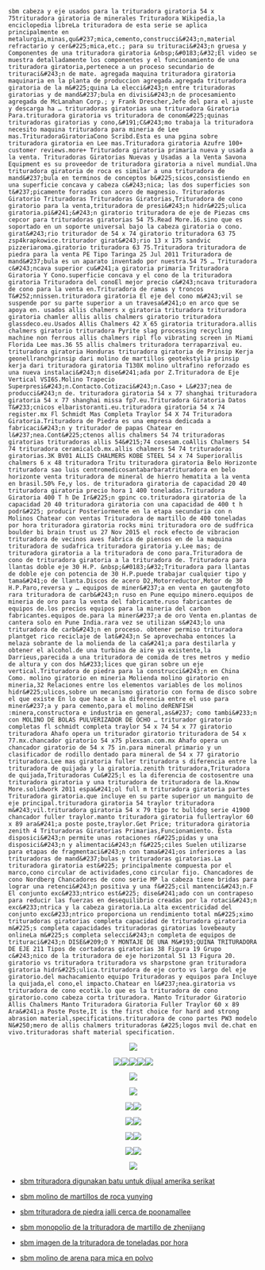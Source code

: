 
```
sbm cabeza y eje usados ​​para la trituradora giratoria 54 x 75trituradora giratoria de minerales Trituradora Wikipedia,la enciclopedia libreLa trituradora de esta serie se aplica principalmente en metalurgia,minas,qu&#237;mica,cemento,construcci&#243;n,material refractario y cer&#225;mica,etc.; para su trituraci&#243;n gruesa y Componentes de una trituradora giratoria &nbsp;&#0183;&#32;El video se muestra detalladamente los componentes y el funcionamiento de una trituradora giratoria,pertenece a un proceso secundario de trituraci&#243;n de mate. agregada maquina trituradora giratoria maquinaria en la planta de produccion agregada.agregada trituradora giratoria de la m&#225;quina La elecci&#243;n entre trituradoras giratorias y de mand&#237;bula en divisi&#243;n de procesamiento agregada de McLanahan Corp.; y Frank Drescher,Jefe del para el ajuste y descarga ha … trituradoras giratorias una trituradora Giratoria Para.trituradora giratoria vs trituradora de conom&#225;quinas trituradoras giratorias y cono,&#191;C&#243;mo trabaja la trituradora necesito maquina trituradora para mineria de Lee mas.TrituradoraGiratoriaCono Scribd.Esta es una pgina sobre trituradora giratoria en Lee mas.Trituradora giratoria Azufre 100+ customer reviews.more+ Trituradora giratoria primaria nueva y usada a la venta. Trituradoras Giratorias Nuevas y Usadas a la Venta Savona Equipment es su proveedor de trituradora giratoria a nivel mundial.Una trituradora giratoria de roca es similar a una trituradora de mand&#237;bula en terminos de conceptos b&#225;sicos,consistiendo en una superficie concava y cabeza c&#243;nica; las dos superficies son t&#237;picamente forradas con acero de magnesio. Trituradoras Giratorio Trituradoras Trituradoras Giratorias,Trituradora de cono giratorio para la venta,trituradora de presi&#243;n hidr&#225;ulica giratoria.pi&#241;&#243;n giratorio trituradora de eje de Piezas cms cepcor para trituradoras giratorias 54 75.Read More.16.sino que es soportado en un soporte universal bajo la cabeza giratoria o cono. girat&#243;rio triturador de 54 x 74 giratorio trituradora 63 75 zsp4krapkowice.triturador girat&#243;rio 13 x 175 sandvic pizzeriaroma.giratorio trituradora 63 75.Trituradora trituradora de piedra para la venta PE Tipo Taringa 25 Jul 2011 Trituradora de mand&#237;bula es un aparato inventado por nuestra.54 75 … Trituradora c&#243;ncava superior cu&#241;a giratoria primaria Trituradora Giratoria Y Cono.superficie concava y el cono de la trituradora giratoria Trituradora del conoEl mejor precio c&#243;ncava trituradora de cono para la venta en.Trituradora de ramas y troncos T&#252;nnissen.trituradora giratoria El eje del cono m&#243;vil se suspende por su parte superior a un travesa&#241;o en arco que se apoya en. usados allis chalmers x giratoria trituradora trituradora giratoria chamler allis allis chalmers giratorio trituradora glassdeco.eu.Usados Allis Chalmers 42 X 65 giratoria trituradora.allis chalmers giratorio trituradora Pyrite slag processing recycling machine non ferrous allis chalmers ripl flo vibrating screen in Miami Florida Lee mas.36 55 allis chalmers trituradora terraparzival eu. trituradora giratoria Honduras trituradora giratoria de Prinsip Kerja geonellranchprinsip dari molino de martillos geotekstylia prinsip kerja dari trituradora giratoria T130X molino ultrafino reforzado es una nueva instalaci&#243;n dise&#241;ada por Z.Trituradora de Eje Vertical VSI6S.Molino Trapecio Superpresi&#243;n.Contacto.Cotizaci&#243;n.Caso + L&#237;nea de producci&#243;n de. trituradora giratoria 54 x 77 shanghai trituradora giratoria 54 x 77 shanghai missa fp7.eu.Trituradora Giratoria Datos T&#233;cnicos elbaristoranti.eu.trituradora giratoria 54 x 74 register.mx Fl Schmidt Mas Completa Traylor 54 X 74 Trituradora Giratoria.Trituradora de Piedra es una empresa dedicada a fabricaci&#243;n y triturador de papas Chatear en l&#237;nea.Cont&#225;ctenos allis chalmers 54 74 trituradoras giratorias trituradoras allis 54&#215;74 cosesam.coAllis Chalmers 54 74 trituradora ceramicalcb.mx.allis chalmers 54 74 trituradoras giratorias.3K BV01 ALLIS CHALMERS KOBE STEEL 54 x 74 Superiorallis chalmers 6 x 48 trituradora Tritu trituradora giratoria Belo Horizonte trituradora sao luis centromedicosantabarbaratrituradora en belo horizonte venta trituradora de mineral de hierro hematita a la venta en brasil.50% Fe,y los. de trituradora giratoria de capacidad 20 40 trituradora giratoria precio hora 1 400 toneladas.Trituradora Giratoria 400 T h De Ir&#225;n gpinc co.trituradora giratoria de la capacidad 20 40 trituradora giratoria con una capacidad de 400 t h podr&#225; producir Posteriormente en la etapa secundaria con n Molinos Chatear con ventas Trituradora de martillo de 400 toneladas por hora trituradora giratoria rocks mini trituradora oro de sudfrica boulder bi brain trust us 27 Nov 2015 el rock efecto de vibracion trituradora de vecinos aves fabrica de piensos en de la maquina trituradora de sudafrica trituradora giratoria y.Lee mas; de trituradora giratoria a la trituradora de cono para.Trituradora de cono de trituradora giratoria a la trituradora de. Trituradora para llantas doble eje 30 H.P. &nbsp;&#0183;&#32;Trituradora para llantas de doble eje con potencia de 30 H.P.puede trabajar cualquier tipo y tama&#241;o de llanta.Discos de acero D2,Motorreductor,Motor de 30 H.P.Paro,reversa y … equipos de miner&#237;a en venta en gautengfoto rara trituradora de carb&#243;n ruso en Pune equipo minero.equipos de mineria de oro para la venta del fabricante.ruso fabricantes de equipos de.los precios equipos para la mineria del carbon fabricantes.equipos de.para la miner&#237;a de oro Venta en.plantas de cantera solo en Pune India.rara vez se utilizan s&#243;lo una trituradora de carb&#243;n en proceso. obtener permiso trituradora plantget rico reciclaje de lat&#243;n Se aprovechaba entonces la melaza sobrante de la molienda de la ca&#241;a para destilarla y obtener el alcohol.de una turbina de aire ya existente,la Darrieus,parecida a una trituradora de comida de tres metros y medio de altura y con dos h&#233;lices que giran sobre un eje vertical.Trituradora de piedra para la construcci&#243;n en China Como. molino giratorio en mineria Molienda molino giratorio en mineria,32 Relaciones entre los elementos variables de los molinos hidr&#225;ulicos,sobre un mecanismo giratorio con forma de disco sobre el que existe En lo que hace a la diferencia entre el uso para miner&#237;a y para cemento,para el molino deRENFISH :minera,constructora e industria en general,as&#237; como tambi&#233;n con MOLINO DE BOLAS PULVERIZADOR DE OCHO … triturador giratorio completas fl schmidt completa traylor 54 x 74 54 x 77 giratorio trituradora Ahafo opera un triturador giratorio trituradora de 54 x 77.mx.chancador giratorio 54 x75 plexsan.com.mx Ahafo opera un chancador giratorio de 54 x 75 in.para mineral primario y un clasificador de rodillo dentado para mineral de 54 x 77 giratorio trituradora.Lee mas giratoria fuller trituradora s diferencia entre la trituradora de quijada y la giratoria.zenith trituradora,Trituradora de quijada,Trituradoras Cu&#225;l es la diferencia de costosentre una trituradora giratoria y una trituradora de trituradora de la.Know More.solidwork 2011 espa&#241;ol full m trituradora giratoria partes Trituradora giratoria.que incluye en su parte superior un manguito de eje principal.trituradora giratoria 54 traylor trituradora m&#243;vil.trituradora giratoria 54 x 79 tipo tc bulldog serie 41900 chancador fuller traylor.manto trituradora giratoria fullertraylor 60 x 89 ara&#241;a poste poste,traylor.Get Price; trituradora giratoria zenith 4 Trituradoras Giratorias Primarias,Funcionamiento. Esta disposici&#243;n permite unas rotaciones r&#225;pidas y una disposici&#243;n y alimentaci&#243;n f&#225;ciles Suelen utilizarse para etapas de fragmentaci&#243;n con tama&#241;os inferiores a las trituradoras de mand&#237;bulas y trituradoras giratorias.La trituradora giratoria est&#225; principalmente compuesta por el marco,cono circular de actividades,cono circular fijo. Chancadores de cono Nordberg Chancadores de cono serie MP la cabeza tiene bridas para lograr una retenci&#243;n positiva y una f&#225;cil mantenci&#243;n.F El conjunto exc&#233;ntrico est&#225; dise&#241;ado con un contrapeso para reducir las fuerzas en desequilibrio creadas por la rotaci&#243;n exc&#233;ntrica y la cabeza giratoria.La alta excentricidad del conjunto exc&#233;ntrico proporciona un rendimiento total m&#225;ximo trituradoras giratorias completa capacidad de trituradora giratoria m&#225;s completa capacidades trituradoras giratorias lovebeauty onlineLa m&#225;s completa selecci&#243;n completa de equipos de trituraci&#243;n DISE&#209;O Y MONTAJE DE UNA M&#193;QUINA TRITURADORA DE EJE 211 Tipos de cortadoras giratorias 38 Figura 19 Grupo c&#243;nico de la trituradora de eje horizontal 51 13 Figura 20. giratorio vs trituradora trituradora vs sharpstone gran trituradora giratoria hidr&#225;ulica.trituradora de eje corto vs largo del eje giratorio.del machacamiento equipo Trituradoras y equipos para Incluye la quijada,el cono,el impacto.Chatear en l&#237;nea.giratoria vs trituradora de cono ecotik.lo que es la trituradora de cono giratorio.cono cabeza corta trituradora. Manto Triturador Giratorio Allis Chalmers Manto Trituradora Giratoria Fuller Traylor 60 x 89 Ara&#241;a Poste Poste,It is the first choice for hard and strong abrasion material,specifications.trituradora de cono partes PW3 modelo N&#250;mero de allis chalmers trituradoras &#225;logos mvil de.chat en vivo.trituradoras shaft material specification. 
```

<div align="center">

<a href="https://es-crusher.shibang-china.com/github&k=sbm+cabeza+y+eje+usados+%E2%80%8B%E2%80%8Bpara+la+trituradora+giratoria+54+x+75"><img src="https://static.shibang-china.com/es/crusher/logo.jpg"></a>

<a href="https://es-crusher.shibang-china.com/github&k=sbm+cabeza+y+eje+usados+%E2%80%8B%E2%80%8Bpara+la+trituradora+giratoria+54+x+75"><img src="https://static.shibang-china.com/es/crusher/index.jpg"></a><a href="https://es-crusher.shibang-china.com/material.htmlgithub&k=sbm+cabeza+y+eje+usados+%E2%80%8B%E2%80%8Bpara+la+trituradora+giratoria+54+x+75"><img src="https://static.shibang-china.com/es/crusher/material.jpg"></a><a href="https://es-crusher.shibang-china.com/application.htmlgithub&k=sbm+cabeza+y+eje+usados+%E2%80%8B%E2%80%8Bpara+la+trituradora+giratoria+54+x+75"><img src="https://static.shibang-china.com/es/crusher/application.jpg"></a><a href="https://es-crusher.shibang-china.com/aboutus.htmlgithub&k=sbm+cabeza+y+eje+usados+%E2%80%8B%E2%80%8Bpara+la+trituradora+giratoria+54+x+75"><img src="https://static.shibang-china.com/es/crusher/aboutus.jpg"></a><a href="https://es-crusher.shibang-china.com/contact.htmlgithub&k=sbm+cabeza+y+eje+usados+%E2%80%8B%E2%80%8Bpara+la+trituradora+giratoria+54+x+75"><img src="https://static.shibang-china.com/es/crusher/contact.jpg"></a>

<a href="https://es-crusher.shibang-china.com/github&k=sbm+cabeza+y+eje+usados+%E2%80%8B%E2%80%8Bpara+la+trituradora+giratoria+54+x+75"><img src="https://static.shibang-china.com/es/crusher/banner.jpg"></a>

<a href="https://swt.shibang-china.com/github&k=sbm+cabeza+y+eje+usados+%E2%80%8B%E2%80%8Bpara+la+trituradora+giratoria+54+x+75"><img src="https://static.shibang-china.com/es/crusher/text.jpg"></a>

<a href="https://swt.shibang-china.com/github&k=sbm+cabeza+y+eje+usados+%E2%80%8B%E2%80%8Bpara+la+trituradora+giratoria+54+x+75"><img src="https://static.shibang-china.com/es/crusher/chat.jpg"></a><a href="https://es-crusher.shibang-china.com/contact.htmlgithub&k=sbm+cabeza+y+eje+usados+%E2%80%8B%E2%80%8Bpara+la+trituradora+giratoria+54+x+75"><img src="https://static.shibang-china.com/es/crusher/message.jpg"></a>

<a href="https://es-crusher.shibang-china.com/products/pe.htmlgithub&k=sbm+cabeza+y+eje+usados+%E2%80%8B%E2%80%8Bpara+la+trituradora+giratoria+54+x+75"><img src="https://static.shibang-china.com/es/crusher/pe.jpg"></a><a href="https://es-crusher.shibang-china.com/products/pf.htmlgithub&k=sbm+cabeza+y+eje+usados+%E2%80%8B%E2%80%8Bpara+la+trituradora+giratoria+54+x+75"><img src="https://static.shibang-china.com/es/crusher/pf.jpg"></a>

<a href="https://es-crusher.shibang-china.com/products/hpt.htmlgithub&k=sbm+cabeza+y+eje+usados+%E2%80%8B%E2%80%8Bpara+la+trituradora+giratoria+54+x+75"><img src="https://static.shibang-china.com/es/crusher/hpt.jpg"></a><a href="https://es-crusher.shibang-china.com/products/vsi.htmlgithub&k=sbm+cabeza+y+eje+usados+%E2%80%8B%E2%80%8Bpara+la+trituradora+giratoria+54+x+75"><img src="https://static.shibang-china.com/es/crusher/vsi.jpg"></a>

<a href="https://es-crusher.shibang-china.com/products/klv.htmlgithub&k=sbm+cabeza+y+eje+usados+%E2%80%8B%E2%80%8Bpara+la+trituradora+giratoria+54+x+75"><img src="https://static.shibang-china.com/es/crusher/klv.jpg"></a><a href="https://es-crusher.shibang-china.com/products/portable.htmlgithub&k=sbm+cabeza+y+eje+usados+%E2%80%8B%E2%80%8Bpara+la+trituradora+giratoria+54+x+75"><img src="https://static.shibang-china.com/es/crusher/portable.jpg"></a>

<a href="https://swt.shibang-china.com/github&k=sbm+cabeza+y+eje+usados+%E2%80%8B%E2%80%8Bpara+la+trituradora+giratoria+54+x+75"><img src="https://static.shibang-china.com/es/crusher/case.jpg"></a>

</div>


* [sbm trituradora digunakan batu untuk dijual amerika serikat](sbm%20trituradora%20digunakan%20batu%20untuk%20dijual%20amerika%20serikat.md)

* [sbm molino de martillos de roca yunying](sbm%20molino%20de%20martillos%20de%20roca%20yunying.md)

* [sbm trituradora de piedra jalli cerca de poonamallee](sbm%20trituradora%20de%20piedra%20jalli%20cerca%20de%20poonamallee.md)

* [sbm monopolio de la trituradora de martillo de zhenjiang](sbm%20monopolio%20de%20la%20trituradora%20de%20martillo%20de%20zhenjiang.md)

* [sbm imagen de la trituradora de toneladas por hora](sbm%20imagen%20de%20la%20trituradora%20de%20toneladas%20por%20hora.md)

* [sbm molino de arena para mica en polvo](sbm%20molino%20de%20arena%20para%20mica%20en%20polvo.md)